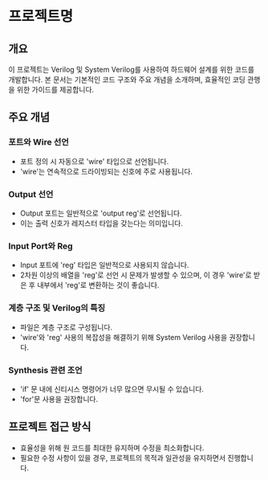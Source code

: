 # 프로젝트명

## 개요
이 프로젝트는 Verilog 및 System Verilog를 사용하여 하드웨어 설계를 위한 코드를 개발합니다. 본 문서는 기본적인 코드 구조와 주요 개념을 소개하며, 효율적인 코딩 관행을 위한 가이드를 제공합니다.

## 주요 개념

### 포트와 Wire 선언
- 포트 정의 시 자동으로 'wire' 타입으로 선언됩니다.
- 'wire'는 연속적으로 드라이빙되는 신호에 주로 사용됩니다.

### Output 선언
- Output 포트는 일반적으로 'output reg'로 선언됩니다.
- 이는 출력 신호가 레지스터 타입을 갖는다는 의미입니다.

### Input Port와 Reg
- Input 포트에 'reg' 타입은 일반적으로 사용되지 않습니다.
- 2차원 이상의 배열을 'reg'로 선언 시 문제가 발생할 수 있으며, 이 경우 'wire'로 받은 후 내부에서 'reg'로 변환하는 것이 좋습니다.

### 계층 구조 및 Verilog의 특징
- 파일은 계층 구조로 구성됩니다.
- 'wire'와 'reg' 사용의 복잡성을 해결하기 위해 System Verilog 사용을 권장합니다.

### Synthesis 관련 조언
- 'if' 문 내에 신티시스 명령어가 너무 많으면 무시될 수 있습니다.
- 'for'문 사용을 권장합니다.

## 프로젝트 접근 방식
- 효율성을 위해 원 코드를 최대한 유지하며 수정을 최소화합니다.
- 필요한 수정 사항이 있을 경우, 프로젝트의 목적과 일관성을 유지하면서 진행합니다.
